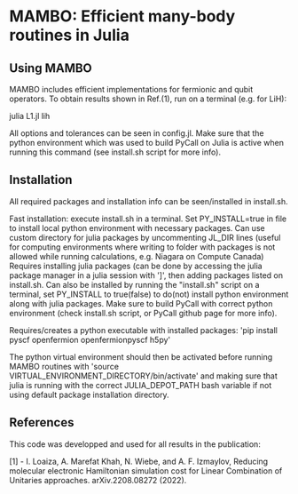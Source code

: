 # MAMBO: Efficient many-body routines in Julia

## Using MAMBO
MAMBO includes efficient implementations for fermionic and qubit operators. To obtain results shown in Ref.(1), run on a terminal (e.g. for LiH):

julia L1.jl lih

All options and tolerances can be seen in config.jl. Make sure that the python environment which was used to build PyCall on Julia is active when running this command (see install.sh script for more info).

## Installation
All required packages and installation info can be seen/installed in install.sh.

Fast installation: execute install.sh in a terminal. Set PY_INSTALL=true in file to install local python environment with necessary packages. Can use custom directory for julia packages by uncommenting JL_DIR lines (useful for computing environments where writing to folder with packages is not allowed while running calculations, e.g. Niagara on Compute Canada)
Requires installing julia packages (can be done by accessing the julia package manager in a julia session with ']', then adding packages listed on install.sh. Can also be installed by running the "install.sh" script on a terminal, set PY_INSTALL to true(false) to do(not) install python environment along with julia packages. Make sure to build PyCall with correct python environment (check install.sh script, or PyCall github page for more info).

Requires/creates a python executable with installed packages:
'pip install pyscf openfermion openfermionpyscf h5py'

The python virtual environment should then be activated before running MAMBO routines with
'source VIRTUAL_ENVIRONMENT_DIRECTORY/bin/activate'
and making sure that julia is running with the correct JULIA_DEPOT_PATH bash variable if not using default package installation directory.

## References
This code was developped and used for all results in the publication:

[1] - I. Loaiza, A. Marefat Khah, N. Wiebe, and A. F. Izmaylov, Reducing molecular electronic Hamiltonian simulation cost for Linear Combination of Unitaries approaches. arXiv.2208.08272 (2022).


